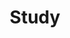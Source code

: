 ---
title: Study
layout: category
permalink: /categories/Study/
author_profile: true
taxonomy: Study
---